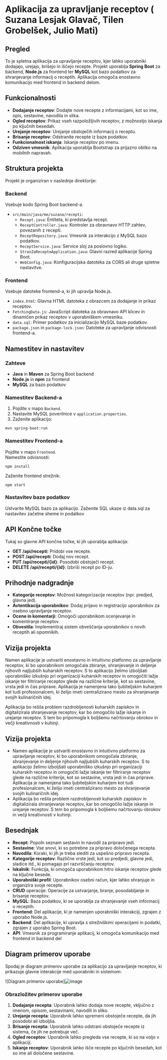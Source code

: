 # Aplikacija za upravljanje receptov ( Suzana Lesjak Glavač, Tilen Grobelšek, Julio Mati)

## Pregled
To je spletna aplikacija za upravljanje receptov, kjer lahko uporabniki dodajajo, urejajo, brišejo in iščejo recepte. Projekt uporablja **Spring Boot** za backend, **Node.js** za frontend ter **MySQL** kot bazo podatkov za shranjevanje informacij o receptih. Aplikacija omogoča enostavno komunikacijo med frontend in backend delom.

## Funkcionalnosti
- **Dodajanje receptov**: Dodajte nove recepte z informacijami, kot so ime, opis, sestavine, navodila in slika.
- **Ogled receptov**: Prikaz vseh razpoložljivih receptov, z možnostjo iskanja po ključnih besedah.
- **Urejanje receptov**: Urejanje obstoječih informacij o receptu.
- **Brisanje receptov**: Odstranite recepte iz baze podatkov.
- **Funkcionalnost iskanja**: Iskanje receptov po imenu.
- **Odziven vmesnik**: Aplikacija uporablja Bootstrap za prijazno obliko na mobilnih napravah.

## Struktura projekta
Projekt je organiziran v naslednje direktorije:

### Backend
Vsebuje kodo Spring Boot backend-a.

- `src/main/java/me/suzana/recepti`: 
  - `Recept.java`: Entiteta, ki predstavlja recept.
  - `ReceptController.java`: Kontroler za obravnavo HTTP zahtev, povezanih z recepti.
  - `ReceptRepository.java`: Vmesnik za interakcijo z MySQL bazo podatkov.
  - `ReceptService.java`: Service sloj za poslovno logiko.
  - `StranZaRecepteApplication.java`: Glavni razred aplikacije Spring Boot.
  - `WebConfig.java`: Konfiguracijska datoteka za CORS ali druge spletne nastavitve.

### Frontend
Vsebuje datoteke frontend-a, ki jih upravlja Node.js.

- `index.html`: Glavna HTML datoteka z obrazcem za dodajanje in prikaz receptov.
- `FetchingData.js`: JavaScript datoteka za obravnavo API klicev in dinamičen prikaz receptov v uporabniškem vmesniku.
- `data.sql`: Primer podatkov za inicializacijo MySQL baze podatkov.
- `package.json` in `package-lock.json`: Datoteke za upravljanje odvisnosti frontend-a.

## Namestitev in nastavitev

### Zahteve
- **Java** in **Maven** za Spring Boot backend
- **Node.js** in **npm** za frontend
- **MySQL** za bazo podatkov

### Namestitev Backend-a
1. Pojdite v mapo `Backend`.
2. Nastavite MySQL poverilnice v `application.properties`.
3. Zaženite aplikacijo:
   
`mvn spring-boot:run`

### Namestitev Frontend-a  
Pojdite v mapo `Frontend`.  
Namestite odvisnosti:  

`npm install`

Zaženite frontend strežnik:

`npm start`

### Nastavitev baze podatkov
Ustvarite MySQL bazo za aplikacijo.
Zaženite SQL ukaze iz data.sql za nastavitev začetne sheme in podatkov

## API Končne točke
Tukaj so glavne API končne točke, ki jih uporablja aplikacija:

- **GET /api/recepti**: Pridobi vse recepte.
- **POST /api/recepti**: Dodaj nov recept.
- **PUT /api/recepti/{id}**: Posodobi obstoječi recept.
- **DELETE /api/recepti/{id}**: Izbriši recept po ID-ju.

## Prihodnje nadgradnje

- **Kategorije receptov**: Možnost kategorizacije receptov (npr. predjed, glavna jed).
- **Avtentikacija uporabnikov**: Dodaj prijavo in registracijo uporabnikov za osebno upravljanje receptov.
- **Ocene in komentarji**: Omogoči uporabnikom ocenjevanje in komentiranje receptov.
- **Obvestila**: Implementiraj sistem obveščanja uporabnikov o novih receptih ali opomnikih.

## Vizija projekta
Namen aplikacije je ustvariti enostavno in intuitivno platformo za upravljanje receptov, ki bo uporabnikom omogočala zbiranje, shranjevanje in deljenje njihovih najljubših kuharskih receptov. S to aplikacijo želimo izboljšati uporabniško izkušnjo pri organizaciji kuharskih receptov in omogočiti lažje iskanje ter filtriranje receptov glede na različne kriterije, kot so sestavine, vrsta jedi in čas priprave. Aplikacija je namenjena tako ljubiteljskim kuharjem kot tudi profesionalcem, ki želijo imeti centralizirano mesto za shranjevanje svojih kulinaričnih idej.

Aplikacija bo rešila problem razdrobljenosti kuharskih zapiskov in digitalizirala shranjevanje receptov, kar bo omogočilo lažje iskanje in urejanje receptov. S tem bo pripomogla k boljšemu načrtovanju obrokov in večji kreativnosti v kuhinji.

## Vizija projekta
- Namen aplikacije je ustvariti enostavno in intuitivno platformo za upravljanje receptov, ki bo uporabnikom omogočala zbiranje, shranjevanje in deljenje njihovih najljubših kuharskih receptov. S to aplikacijo želimo izboljšati uporabniško izkušnjo pri organizaciji kuharskih receptov in omogočiti lažje iskanje ter filtriranje receptov glede na različne kriterije, kot so sestavine, vrsta jedi in čas priprave. Aplikacija je namenjena tako ljubiteljskim kuharjem kot tudi profesionalcem, ki želijo imeti centralizirano mesto za shranjevanje svojih kulinaričnih idej.
- Aplikacija bo rešila problem razdrobljenosti kuharskih zapiskov in digitalizirala shranjevanje receptov, kar bo omogočilo lažje iskanje in urejanje receptov. S tem bo pripomogla k boljšemu načrtovanju obrokov in večji kreativnosti v kuhinji.

## Besednjak
- **Recept**: Popoln seznam sestavin in navodil za pripravo jedi.
- **Sestavine**: Vse snovi, ki so potrebne za pripravo določenega recepta.
- **Navodila**: Koraki, ki jih je treba slediti za uspešno pripravo recepta.
- **Kategorije receptov**: Različne vrste jedi, kot so predjedi, glavne jedi, sladice itd., ki pomagajo pri razvrščanju receptov.
- **Iskalnik**: Funkcija, ki omogoča uporabnikom hitro iskanje receptov glede na ključne besede.
- **Uporabniški profil**: Uporabnikov osebni račun, kjer lahko shranjuje in organizira svoje recepte.
- **CRUD** operacije: Operacije za ustvarjanje, branje, posodabljanje in brisanje receptov.
- **MySQL**: Baza podatkov, ki se uporablja za shranjevanje vseh informacij o receptih.
- **Frontend**: Del aplikacije, ki je namenjen uporabniški interakciji, zgrajen z uporabo Node.js.
- **Backend**: Del aplikacije, ki upravlja s strežniškimi operacijami in podatki, zgrajen z uporabo Spring Boot.
- **API**: Vmesnik za programiranje aplikacij, ki omogoča komunikacijo med frontend in backend del

## Diagram primerov uporabe

Spodaj je diagram primerov uporabe za aplikacijo za upravljanje receptov, ki prikazuje glavne interakcije med uporabniki in sistemom:



![Diagram primerov uporabe]![image](https://github.com/user-attachments/assets/8a66ebeb-1188-4248-b3b8-a53742a14459)

### Obrazložitev primerov uporabe

1. **Dodajanje recepta**: Uporabnik lahko dodaja nove recepte, vključno z imenom, opisom, sestavinami, navodili in sliko.
2. **Urejanje recepta**: Uporabnik lahko spremeni obstoječe recepte, da jih posodobi ali izboljša.
3. **Brisanje recepta**: Uporabnik lahko odstrani obstoječe recepte iz sistema, če jih ne potrebuje več.
4. **Ogled receptov**: Uporabnik lahko pregleda vse recepte, ki so na voljo v aplikaciji.
5. **Iskanje receptov**: Uporabnik lahko išče recepte po ključnih besedah, kot so ime ali določene sestavine.
